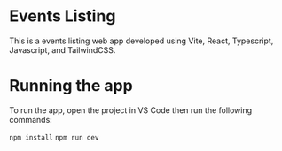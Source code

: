# Events Listing

This is a events listing web app developed using Vite, React, Typescript, Javascript, and TailwindCSS.

# Running the app

To run the app, open the project in VS Code then run the following commands:

`npm install`
`npm run dev`

